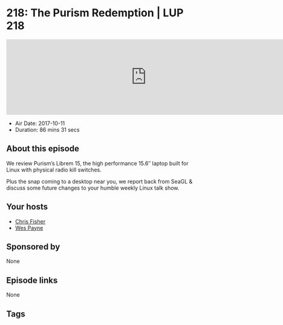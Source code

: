 # 218: The Purism Redemption | LUP 218

<iframe src="https://player.fireside.fm/v2/RUkczH-V+JIvVNHmy?theme=dark" width="740" height="200" frameborder="0" scrolling="no"></iframe>

* Air Date: 2017-10-11
* Duration: 86 mins 31 secs

## About this episode

We review Purism’s Librem 15, the high performance 15.6″ laptop built for Linux with physical radio kill switches.

Plus the snap coming to a desktop near you, we report back from SeaGL & discuss some future changes to your humble weekly Linux talk show.

## Your hosts
* [Chris Fisher](https://linuxunplugged.com/hosts/chrislas)
* [Wes Payne](https://linuxunplugged.com/hosts/wes)

## Sponsored by

None



## Episode links

None



## Tags

